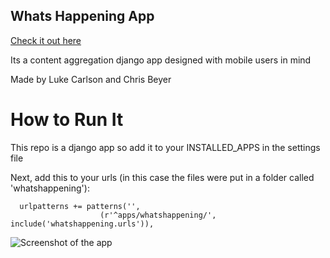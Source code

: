 Whats Happening App
-------------------
[Check it out here](www.jlukecarlson.com/apps/whatshappening)

Its a content aggregation django app designed with mobile users in mind

Made by Luke Carlson and Chris Beyer

How to Run It
=============

This repo is a django app so add it to your INSTALLED_APPS in the settings file

Next, add this to your urls (in this case the files were put in a folder called 'whatshappening'):


      urlpatterns += patterns('',
                        (r'^apps/whatshappening/', include('whatshappening.urls')),

![Screenshot of the app](http://www.jlukecarlson.com/static/app-photo.png)